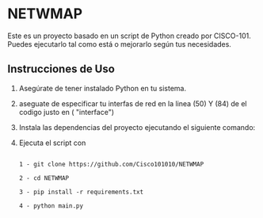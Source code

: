 # NETWMAP

Este es un proyecto basado en un script de Python creado por CISCO-101. Puedes ejecutarlo tal como está o mejorarlo según tus necesidades.

## Instrucciones de Uso

1. Asegúrate de tener instalado Python en tu sistema.
2. aseguate de especificar tu interfas de red en la linea (50) Y (84) de el codigo justo en ( "interface")
3. Instala las dependencias del proyecto ejecutando el siguiente comando:
4. Ejecuta el script con 

   ```

   1 - git clone https://github.com/Cisco101010/NETWMAP

   2 - cd NETWMAP

   3 - pip install -r requirements.txt

   4 - python main.py
